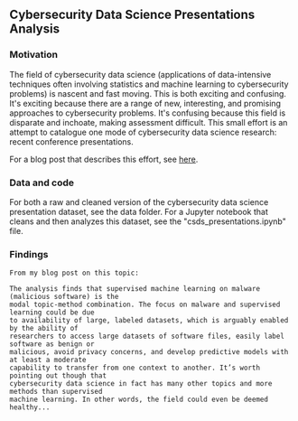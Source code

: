 ## Cybersecurity Data Science Presentations Analysis

### Motivation

The field of cybersecurity data science (applications of data-intensive techniques often
involving statistics and machine learning to cybersecurity problems) is nascent and fast
moving. This is both exciting and confusing. It's exciting because there are a range of
new, interesting, and promising approaches to cybersecurity problems. It's confusing because
this field is disparate and inchoate, making assessment difficult. This small effort is 
an attempt to catalogue one mode of cybersecurity data science research: recent conference presentations.

For a blog post that describes this effort, see [here](https://www.google.com).

### Data and code

For both a raw and cleaned version of the cybersecurity data science presentation dataset, see the data folder. For a Jupyter
notebook that cleans and then analyzes this dataset, see the "csds_presentations.ipynb" file.

### Findings

```
From my blog post on this topic:

The analysis finds that supervised machine learning on malware (malicious software) is the
modal topic-method combination. The focus on malware and supervised learning could be due
to availability of large, labeled datasets, which is arguably enabled by the ability of
researchers to access large datasets of software files, easily label software as benign or
malicious, avoid privacy concerns, and develop predictive models with at least a moderate
capability to transfer from one context to another. It’s worth pointing out though that
cybersecurity data science in fact has many other topics and more methods than supervised
machine learning. In other words, the field could even be deemed healthy...
